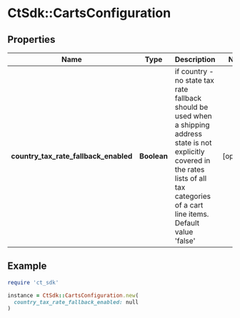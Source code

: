# CtSdk::CartsConfiguration

## Properties

| Name | Type | Description | Notes |
| ---- | ---- | ----------- | ----- |
| **country_tax_rate_fallback_enabled** | **Boolean** | if country - no state tax rate fallback should be used when a shipping address state is not explicitly covered in the rates lists of all tax categories of a cart line items. Default value &#39;false&#39; | [optional] |

## Example

```ruby
require 'ct_sdk'

instance = CtSdk::CartsConfiguration.new(
  country_tax_rate_fallback_enabled: null
)
```


